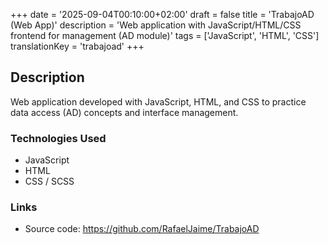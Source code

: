 +++
date = '2025-09-04T00:10:00+02:00'
draft = false
title = 'TrabajoAD (Web App)'
description = 'Web application with JavaScript/HTML/CSS frontend for management (AD module)'
tags = ['JavaScript', 'HTML', 'CSS']
translationKey = 'trabajoad'
+++

## Description

Web application developed with JavaScript, HTML, and CSS to practice data access (AD) concepts and interface management.

### Technologies Used

- JavaScript
- HTML
- CSS / SCSS

### Links

- Source code: https://github.com/RafaelJaime/TrabajoAD
